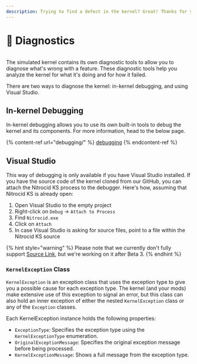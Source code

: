 ```yaml
---
description: Trying to find a defect in the kernel? Great! Thanks for your contribution!
---
```


# 🦠 Diagnostics

<figure><img src="../../.gitbook/assets/Beta3-088-Diags.png" alt=""><figcaption></figcaption></figure>

The simulated kernel contains its own diagnostic tools to allow you to diagnose what's wrong with a feature. These diagnostic tools help you analyze the kernel for what it's doing and for how it failed.

There are two ways to diagnose the kernel: in-kernel debugging, and using Visual Studio.

## In-kernel Debugging

In-kernel debugging allows you to use its own built-in tools to debug the kernel and its components. For more information, head to the below page.

{% content-ref url="debugging/" %}
[debugging](debugging/)
{% endcontent-ref %}

## Visual Studio

This way of debugging is only available if you have Visual Studio installed. If you have the source code of the kernel cloned from our GitHub, you can attach the Nitrocid KS process to the debugger. Here's how, assuming that Nitrocid KS is already open:

1. Open Visual Studio to the empty project
2. Right-click on `Debug` -> `Attach to Process`
3. Find `Nitrocid.exe`
4. Click on `Attach`
5. In case Visual Studio is asking for source files, point to a file within the Nitrocid KS source

{% hint style="warning" %}
Please note that we currently don't fully support [Source Link](https://learn.microsoft.com/en-us/dotnet/standard/library-guidance/sourcelink), but we're working on it after Beta 3.
{% endhint %}

### `KernelException` Class

`KernelException` is an exception class that uses the exception type to give you a possible cause for each exception type. The kernel (and your mods) make extensive use of this exception to signal an error, but this class can also hold an inner exception of either the nested `KernelException` class or any of the `Exception` classes.

Each KernelException instance holds the following properties:

* `ExceptionType`: Specifies the exception type using the `KernelExceptionType` enumeration.
* `OriginalExceptionMessage`: Specifies the original exception message before being processed.
* `KernelExceptionMessage`: Shows a full message from the exception type.

